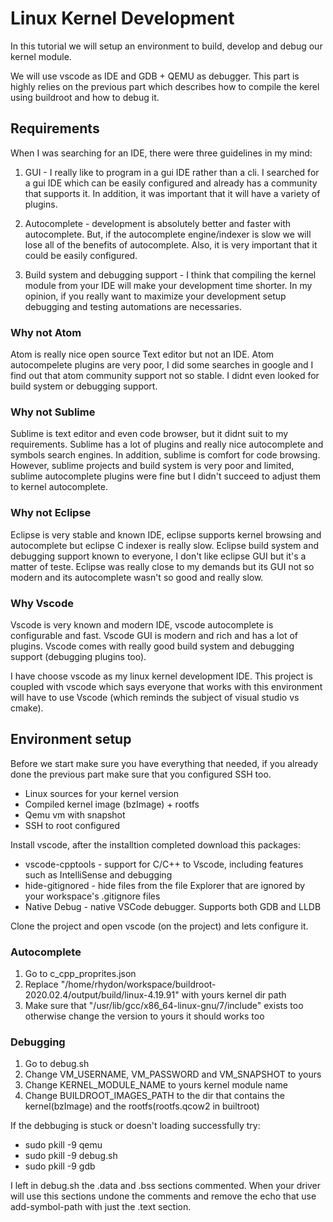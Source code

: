 # Linux Kernel Development
In this tutorial we will setup an environment to build, develop and debug our kernel module.

We will use vscode as IDE and GDB + QEMU as debugger. This part is highly relies on the previous part
which describes how to compile the kerel using buildroot and how to debug it.

## Requirements
When I was searching for an IDE, there were three guidelines in my mind:

1. GUI - I really like to program in a gui IDE rather than a cli. I searched for a gui IDE which can be easily configured and already has a community that supports it. In addition, it was important that it will have a variety of plugins.

2. Autocomplete - development is absolutely better and faster with autocomplete. But, if the autocomplete engine/indexer is slow we will lose all of the benefits of autocomplete. Also, it is very important that it could be easily configured.

3. Build system and debugging support - I think that compiling the kernel module from your IDE will make your development time shorter. In my opinion, if you really want to maximize your development setup debugging and testing automations are necessaries. 

### Why not Atom
Atom is really nice open source Text editor but not an IDE. Atom autocompelete plugins are very poor, I did some searches in google and I find out that atom community support not so stable. I didnt even looked for build system or debugging support.

### Why not Sublime
Sublime is text editor and even code browser, but it didnt suit to my requirements. Sublime has a lot of plugins and really nice autocomplete and symbols search engines. In addition, sublime is comfort for code browsing. However, sublime projects and build system is very poor and limited, sublime autocomplete plugins were fine but I didn't succeed to adjust them to kernel autocomplete.

### Why not Eclipse
Eclipse is very stable and known IDE, eclipse supports kernel browsing and autocomplete but eclipse C indexer is really slow.
Eclipse build system and debugging support known to everyone, I don't like eclipse GUI but it's a matter of teste. Eclipse was really close to my demands but its GUI not so modern and its autocomplete wasn't so good and really slow.

### Why Vscode
Vscode is very known and modern IDE, vscode autocomplete is configurable and fast. Vscode GUI is modern and rich and has a lot of plugins. Vscode comes with really good build system and debugging support (debugging plugins too).

I have choose vscode as my linux kernel development IDE. This project is coupled with vscode which says everyone that works with this environment will have to use Vscode (which reminds the subject of visual studio vs cmake).

## Environment setup

Before we start make sure you have everything that needed, if you already done the previous part make sure that you configured SSH too.

* Linux sources for your kernel version
* Compiled kernel image (bzImage) + rootfs
* Qemu vm with snapshot
* SSH to root configured

Install vscode, after the installtion completed download this packages:

* vscode-cpptools - support for C/C++ to Vscode, including features such as IntelliSense and debugging
* hide-gitignored - hide files from the file Explorer that are ignored by your workspace's .gitignore files
* Native Debug - native VSCode debugger. Supports both GDB and LLDB

Clone the project and open vscode (on the project) and lets configure it.

### Autocomplete

1. Go to c_cpp_proprites.json
2. Replace "/home/rhydon/workspace/buildroot-2020.02.4/output/build/linux-4.19.91" with yours kernel dir path
3. Make sure that "/usr/lib/gcc/x86_64-linux-gnu/7/include" exists too otherwise change the version to yours it should works too
 
### Debugging

1. Go to debug.sh
2. Change VM_USERNAME, VM_PASSWORD and VM_SNAPSHOT to yours 
3. Change KERNEL_MODULE_NAME to yours kernel module name
4. Change BUILDROOT_IMAGES_PATH to the dir that contains the kernel(bzImage) and the rootfs(rootfs.qcow2 in builtroot)

If the debbuging is stuck or doesn't loading successfully try:

* sudo pkill -9 qemu
* sudo pkill -9 debug.sh
* sudo pkill -9 gdb

I left in debug.sh the .data and .bss sections commented. When your driver will use this sections undone the comments and remove the echo that use add-symbol-path with just the .text section.


